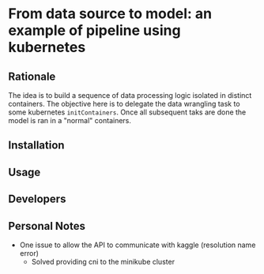 # From data source to model: an example of pipeline using kubernetes

## Rationale

The idea is to build a sequence of data processing logic isolated in distinct containers. The objective here is to
delegate the data wrangling task to some kubernetes `initContainers`. Once all subsequent taks are done the model
is ran in a "normal" containers.

## Installation

## Usage

## Developers

## Personal Notes

- One issue to allow the API to communicate with kaggle (resolution name error)
  - Solved providing cni to the minikube cluster
